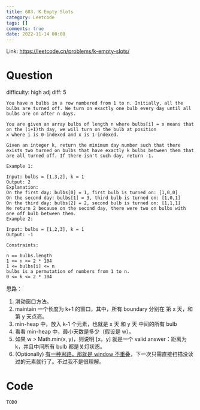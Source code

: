 ```yaml
---
title: 683. K Empty Slots
category: Leetcode
tags: []
comments: true
date: 2022-11-14 00:08
---
```




Link: https://leetcode.cn/problems/k-empty-slots/

# Question

difficulty: high
adj diff: 5

    You have n bulbs in a row numbered from 1 to n. Initially, all the bulbs are turned off. We turn on exactly one bulb every day until all bulbs are on after n days.

    You are given an array bulbs of length n where bulbs[i] = x means that on the (i+1)th day, we will turn on the bulb at position x where i is 0-indexed and x is 1-indexed.

    Given an integer k, return the minimum day number such that there exists two turned on bulbs that have exactly k bulbs between them that are all turned off. If there isn't such day, return -1.

    Example 1:

    Input: bulbs = [1,3,2], k = 1
    Output: 2
    Explanation:
    On the first day: bulbs[0] = 1, first bulb is turned on: [1,0,0]
    On the second day: bulbs[1] = 3, third bulb is turned on: [1,0,1]
    On the third day: bulbs[2] = 2, second bulb is turned on: [1,1,1]
    We return 2 because on the second day, there were two on bulbs with one off bulb between them.
    Example 2:

    Input: bulbs = [1,2,3], k = 1
    Output: -1

    Constraints:

    n == bulbs.length
    1 <= n <= 2 * 104
    1 <= bulbs[i] <= n
    bulbs is a permutation of numbers from 1 to n.
    0 <= k <= 2 * 104

思路：

1. 滑动窗口方法。
1. maintain 一个长度为 k+1 的窗口，其中，所有 boundary 分别在 第 x 天，和第 y 天点亮。
1. min-heap 中，放入 k-1 个元素，也就是 x 天 和 y 天 中间的所有 bulb
1. 看看 min-heap 中，最小天数是多少（假设是 w）。
1. 如果 w > Math.min(x, y)，则说明 [x，y] 就是一个 valid answer：距离为 k，并且中间所有 bulb 都是关灯状态。
1. (Optionally) [有一种思路，那就是 window 不重叠](https://leetcode.cn/problems/k-empty-slots/solution/k-ge-kong-hua-pen-by-leetcode/)，下一次只需直接扫描没读过的元素就行了。不过我不是很理解。

# Code

```
TODO
```
